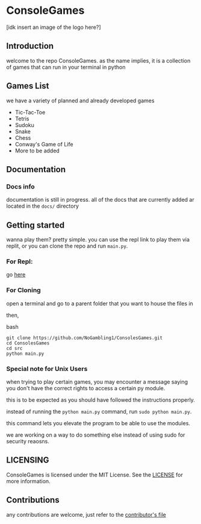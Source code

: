# ConsoleGames

[idk insert an image of the logo here?]

## Introduction

welcome to the repo ConsoleGames. as the name implies, it is a collection of games that can run in your terminal in python

## Games List

we have a variety of planned and already developed games
  - Tic-Tac-Toe
  - Tetris
  - Sudoku
  - Snake
  - Chess
  - Conway's Game of Life
  - More to be added

## Documentation

### Docs info

documentation is still in progress. all of the docs that are currently added ar located in the `docs/` directory

## Getting started

wanna play them? pretty simple. you can use the repl link to play them via replit, or you can clone the repo and run `main.py`.

### For Repl:

go [here](https://replit.com/@orangejuiceplz/ConsolesGames)

### For Cloning

open a terminal and go to a parent folder that you want to house the files in

then,

bash
```
git clone https://github.com/NoGambling1/ConsolesGames.git
cd ConsolesGames
cd src
python main.py
```

### Special note for Unix Users

when trying to play certain games, you may encounter a message saying you don't have the correct rights to access a certain py module.

this is to be expected as you should have followed the instructions properly.

instead of running the `python main.py` command, run `sudo python main.py`. 

this command lets you elevate the program to be able to use the modules.

we are working on a way to do something else instead of using sudo for security reaosns.

## LICENSING

ConsoleGames is licensed under the MIT License. See the  [LICENSE](https://github.com/NoGambling1/ConsoleGames/blob/main/LICENSE) for more information.

## Contributions

any contributions are welcome, just refer to the [contributor's file](https://github.com/NoGambling1/ConsoleGames/blob/main/docs/CONTRIBUTING.md)
